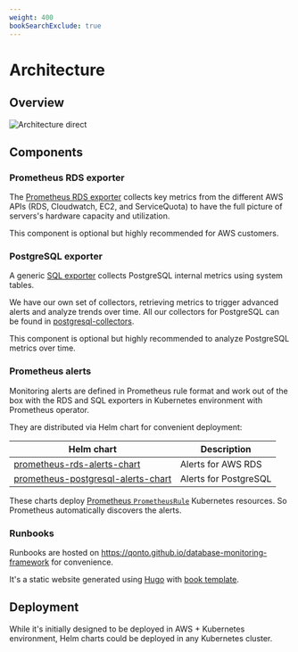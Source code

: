 ```yaml
---
weight: 400
bookSearchExclude: true
---
```


# Architecture

## Overview

![Architecture direct](/architecture.png)

## Components

### Prometheus RDS exporter

The [Prometheus RDS exporter](https://github.com/qonto/prometheus-rds-exporter) collects key metrics from the different AWS APIs (RDS, Cloudwatch, EC2, and ServiceQuota) to have the full picture of servers's hardware capacity and utilization.

This component is optional but highly recommended for AWS customers.

### PostgreSQL exporter

A generic [SQL exporter](https://github.com/burningalchemist/sql_exporter) collects PostgreSQL internal metrics using system tables.

We have our own set of collectors, retrieving metrics to trigger advanced alerts and analyze trends over time. All our collectors for PostgreSQL can be found in [postgresql-collectors](https://github.com/qonto/postgresql-collectors).

This component is optional but highly recommended to analyze PostgreSQL metrics over time.

### Prometheus alerts

Monitoring alerts are defined in Prometheus rule format and work out of the box with the RDS and SQL exporters in Kubernetes environment with Prometheus operator.

They are distributed via Helm chart for convenient deployment:

| Helm chart | Description |
| --- | --- |
| [prometheus-rds-alerts-chart](https://gallery.ecr.aws/qonto/prometheus-rds-alerts-chart) | Alerts for AWS RDS |
| [prometheus-postgresql-alerts-chart](https://gallery.ecr.aws/qonto/prometheus-postgresql-alerts-chart) | Alerts for PostgreSQL |

These charts deploy [Prometheus `PrometheusRule`](https://github.com/prometheus-operator/prometheus-operator/blob/main/Documentation/user-guides/alerting.md#deploying-prometheus-rules) Kubernetes resources. So Prometheus automatically discovers the alerts.

### Runbooks

Runbooks are hosted on <https://qonto.github.io/database-monitoring-framework> for convenience.

It's a static website generated using [Hugo](https://gohugo.io/) with [book template](https://github.com/alex-shpak/hugo-book).

## Deployment

While it's initially designed to be deployed in AWS + Kubernetes environment, Helm charts could be deployed in any Kubernetes cluster.
